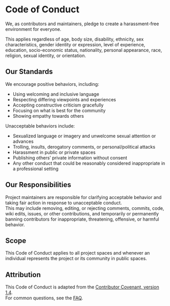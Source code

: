 # Code of Conduct

We, as contributors and maintainers, pledge to create a harassment-free environment for everyone.  

This applies regardless of age, body size, disability, ethnicity, sex characteristics, gender identity or expression, level of experience, education, socio-economic status, nationality, personal appearance, race, religion, sexual identity, or orientation.

## Our Standards
We encourage positive behaviors, including:  
- Using welcoming and inclusive language  
- Respecting differing viewpoints and experiences  
- Accepting constructive criticism gracefully  
- Focusing on what is best for the community  
- Showing empathy towards others  

Unacceptable behaviors include:  
- Sexualized language or imagery and unwelcome sexual attention or advances  
- Trolling, insults, derogatory comments, or personal/political attacks  
- Harassment in public or private spaces  
- Publishing others’ private information without consent  
- Any other conduct that could be reasonably considered inappropriate in a professional setting  

## Our Responsibilities
Project maintainers are responsible for clarifying acceptable behavior and taking fair action in response to unacceptable conduct.  
This may include removing, editing, or rejecting comments, commits, code, wiki edits, issues, or other contributions, and temporarily or permanently banning contributors for inappropriate, threatening, offensive, or harmful behavior.

## Scope
This Code of Conduct applies to all project spaces and whenever an individual represents the project or its community in public spaces.

## Attribution
This Code of Conduct is adapted from the [Contributor Covenant, version 1.4](https://www.contributor-covenant.org/version/1/4/code-of-conduct.html).  
For common questions, see the [FAQ](https://www.contributor-covenant.org/faq).
